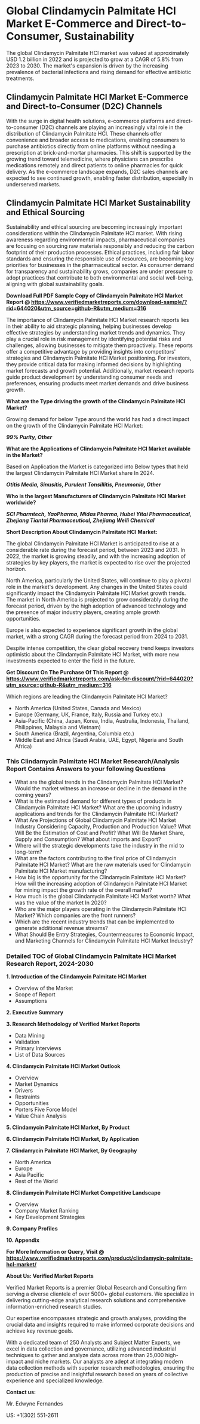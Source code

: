<h1>Global Clindamycin Palmitate HCl Market E-Commerce and Direct-to-Consumer, Sustainability</h1><p class=""><p>The global Clindamycin Palmitate HCl market was valued at approximately USD 1.2 billion in 2022 and is projected to grow at a CAGR of 5.8% from 2023 to 2030. The market's expansion is driven by the increasing prevalence of bacterial infections and rising demand for effective antibiotic treatments.</p><h2>Clindamycin Palmitate HCl Market E-Commerce and Direct-to-Consumer (D2C) Channels</h2><p>With the surge in digital health solutions, e-commerce platforms and direct-to-consumer (D2C) channels are playing an increasingly vital role in the distribution of Clindamycin Palmitate HCl. These channels offer convenience and broader access to medications, enabling consumers to purchase antibiotics directly from online platforms without needing a prescription at brick-and-mortar pharmacies. This shift is supported by the growing trend toward telemedicine, where physicians can prescribe medications remotely and direct patients to online pharmacies for quick delivery. As the e-commerce landscape expands, D2C sales channels are expected to see continued growth, enabling faster distribution, especially in underserved markets.</p><h2>Clindamycin Palmitate HCl Market Sustainability and Ethical Sourcing</h2><p>Sustainability and ethical sourcing are becoming increasingly important considerations within the Clindamycin Palmitate HCl market. With rising awareness regarding environmental impacts, pharmaceutical companies are focusing on sourcing raw materials responsibly and reducing the carbon footprint of their production processes. Ethical practices, including fair labor standards and ensuring the responsible use of resources, are becoming key priorities for businesses in the pharmaceutical sector. As consumer demand for transparency and sustainability grows, companies are under pressure to adopt practices that contribute to both environmental and social well-being, aligning with global sustainability goals.</p></p><p class=""><strong>Download Full PDF Sample Copy of Clindamycin Palmitate HCl Market Report @ <a href="https://www.verifiedmarketreports.com/download-sample/?rid=644020&utm_source=github-R&utm_medium=316" target="_blank">https://www.verifiedmarketreports.com/download-sample/?rid=644020&utm_source=github-R&utm_medium=316</a></strong></p><p>The importance of&nbsp;Clindamycin Palmitate HCl Market research reports lies in their ability to aid strategic planning, helping businesses develop effective strategies by understanding market trends and dynamics. They play a crucial role in risk management by identifying potential risks and challenges, allowing businesses to mitigate them proactively. These reports offer a competitive advantage by providing insights into competitors' strategies and Clindamycin Palmitate HCl Market positioning. For investors, they provide critical data for making informed decisions by highlighting market forecasts and growth potential. Additionally, market research reports guide product development by understanding consumer needs and preferences, ensuring products meet market demands and drive business growth.</p><p><strong>What are the&nbsp;Type driving the growth of the Clindamycin Palmitate HCl Market?</strong></p><p id="" class="">Growing demand for below Type around the world has had a direct impact on the growth of the Clindamycin Palmitate HCl Market:</p><p class=""><em><strong>99% Purity, Other</strong></em></p><p class=""><strong>What are the&nbsp;Applications&nbsp;of Clindamycin Palmitate HCl Market available in the Market?</strong></p><p id="" class="">Based on Application the Market is categorized into Below types that held the largest Clindamycin Palmitate HCl Market share In 2024.</p><p class=""><em><strong>Otitis Media, Sinusitis, Purulent Tonsillitis, Pneumonia, Other</strong></em></p><p class=""><strong>Who is the largest Manufacturers of Clindamycin Palmitate HCl Market worldwide?</strong></p><p><em><strong>SCI Pharmtech, YaoPharma, Midas Pharma, Hubei Yitai Pharmaceutical, Zhejiang Tiantai Pharmaceutical, Zhejiang Weili Chemical</strong></em></p><p id="" class=""><strong>Short Description About Clindamycin Palmitate HCl Market:</strong></p><p>The global Clindamycin Palmitate HCl Market is anticipated to rise at a considerable rate during the forecast period, between 2023 and 2031. In 2022, the market is growing steadily, and with the increasing adoption of strategies by key players, the market is expected to rise over the projected horizon.</p><p>North America, particularly the United States, will continue to play a pivotal role in the market's development. Any changes in the United States could significantly impact the Clindamycin Palmitate HCl Market growth trends. The market in North America is projected to grow considerably during the forecast period, driven by the high adoption of advanced technology and the presence of major industry players, creating ample growth opportunities.</p><p>Europe is also expected to experience significant growth in the global market, with a strong CAGR during the forecast period from 2024 to 2031.</p><p>Despite intense competition, the clear global recovery trend keeps investors optimistic about the Clindamycin Palmitate HCl Market, with more new investments expected to enter the field in the future.</p><p id="" class=""><strong>Get Discount On The Purchase Of This Report @ <a href="https://www.verifiedmarketreports.com/ask-for-discount/?rid=644020?utm_source=github-R&utm_medium=316" target="_blank">https://www.verifiedmarketreports.com/ask-for-discount/?rid=644020?utm_source=github-R&utm_medium=316</a></strong></p><p class="">Which regions are leading the Clindamycin Palmitate HCl Market?</p><ul><li>North America (United States, Canada and Mexico)</li><li>Europe (Germany, UK, France, Italy, Russia and Turkey etc.)</li><li>Asia-Pacific (China, Japan, Korea, India, Australia, Indonesia, Thailand, Philippines, Malaysia and Vietnam)</li><li>South America (Brazil, Argentina, Columbia etc.)</li><li>Middle East and Africa (Saudi Arabia, UAE, Egypt, Nigeria and South Africa)</li></ul><h3 id="" class="">This Clindamycin Palmitate HCl Market Research/Analysis Report Contains Answers to your following Questions</h3><ul><li>What are the global trends in the Clindamycin Palmitate HCl Market? Would the market witness an increase or decline in the demand in the coming years?</li><li>What is the estimated demand for different types of products in Clindamycin Palmitate HCl Market? What are the upcoming industry applications and trends for the Clindamycin Palmitate HCl Market?</li><li>What Are Projections of Global Clindamycin Palmitate HCl Market Industry Considering Capacity, Production and Production Value? What Will Be the Estimation of Cost and Profit? What Will Be Market Share, Supply and Consumption? What about imports and Export?</li><li>Where will the strategic developments take the industry in the mid to long-term?</li><li>What are the factors contributing to the final price of Clindamycin Palmitate HCl Market? What are the raw materials used for Clindamycin Palmitate HCl Market manufacturing?</li><li>How big is the opportunity for the Clindamycin Palmitate HCl Market? How will the increasing adoption of Clindamycin Palmitate HCl Market for mining impact the growth rate of the overall market?</li><li>How much is the global Clindamycin Palmitate HCl Market worth? What was the value of the market In 2020?</li><li>Who are the major players operating in the Clindamycin Palmitate HCl Market? Which companies are the front runners?</li><li>Which are the recent industry trends that can be implemented to generate additional revenue streams?</li><li>What Should Be Entry Strategies, Countermeasures to Economic Impact, and Marketing Channels for Clindamycin Palmitate HCl Market Industry?</li></ul><h3 id="" class="">Detailed TOC of Global Clindamycin Palmitate HCl Market Research Report, 2024-2030</h3><p id="" class=""><strong>1. Introduction of the Clindamycin Palmitate HCl Market</strong></p><ul><li>Overview of the Market</li><li>Scope of Report</li><li>Assumptions</li></ul><p id="" class=""><strong>2. Executive Summary</strong></p><p id="" class=""><strong>3. Research Methodology of Verified Market Reports</strong></p><ul><li>Data Mining</li><li>Validation</li><li>Primary Interviews</li><li>List of Data Sources</li></ul><p id="" class=""><strong>4. Clindamycin Palmitate HCl Market Outlook</strong></p><ul><li>Overview</li><li>Market Dynamics</li><li>Drivers</li><li>Restraints</li><li>Opportunities</li><li>Porters Five Force Model</li><li>Value Chain Analysis</li></ul><p id="" class=""><strong>5. Clindamycin Palmitate HCl Market, By Product</strong></p><p id="" class=""><strong>6. Clindamycin Palmitate HCl Market, By Application</strong></p><p id="" class=""><strong>7. Clindamycin Palmitate HCl Market, By Geography</strong></p><ul><li>North America</li><li>Europe</li><li>Asia Pacific</li><li>Rest of the World</li></ul><p id="" class=""><strong>8. Clindamycin Palmitate HCl Market Competitive Landscape</strong></p><ul><li>Overview</li><li>Company Market Ranking</li><li>Key Development Strategies</li></ul><p id="" class=""><strong>9. Company Profiles</strong></p><p id="" class=""><strong>10. Appendix</strong></p><p id="" class=""><strong>For More Information or Query, Visit @ <a href="https://www.verifiedmarketreports.com/product/clindamycin-palmitate-hcl-market/" target="_blank">https://www.verifiedmarketreports.com/product/clindamycin-palmitate-hcl-market/</a></strong></p><p id="" class=""><strong>About Us: Verified Market Reports</strong></p><p id="" class="">Verified Market Reports is a premier Global Research and Consulting firm serving a diverse clientele of over 5000+ global customers. We specialize in delivering cutting-edge analytical research solutions and comprehensive information-enriched research studies.</p><p id="" class="">Our expertise encompasses strategic and growth analyses, providing the crucial data and insights required to make informed corporate decisions and achieve key revenue goals.</p><p id="" class="">With a dedicated team of 250 Analysts and Subject Matter Experts, we excel in data collection and governance, utilizing advanced industrial techniques to gather and analyze data across more than 25,000 high-impact and niche markets. Our analysts are adept at integrating modern data collection methods with superior research methodologies, ensuring the production of precise and insightful research based on years of collective experience and specialized knowledge.</p><p id="" class=""><strong>Contact us:</strong></p><p id="" class="">Mr. Edwyne Fernandes</p><p id="" class="">US: +1(302) 551-2611</p>